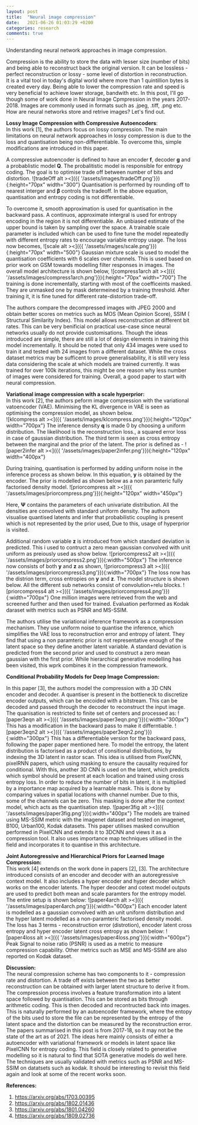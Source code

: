 ```yaml
---
layout: post
title:  "Neural image compression"
date:   2021-06-26 01:03:29 +0200
categories: research
comments: true
---
```

Understanding neural network approaches in image compression.

<!--more-->
Compression is the ability to store the data with lesser size (number of bits) and being able to reconstruct back the original version. It can be lossless - perfect reconstruction or lossy - some level of distortion in reconstruction. It is a vital tool in today's digital world where more than 1 quintillion bytes is created every day. Being able to lower the compression rate and speed is very beneficial to achieve lower storage, bandwith etc. In this post, I'll go though some of work done in Neural Image Cpmpression in the years 2017-2018. Images are commonly used in formats such as .jpeg, .tiff, .png etc. How are neural networks store and retrive images? Let's find out.


<b>Lossy Image Compression with Compressive Autoencoders</b>:<br>
In this work [1], the authors focus on lossy compression. The main limitations on neural network approaches in lossy compression is due to the loss and quantisation being non-differentiable.
To overcome this, simple modifications are introduced in this paper.

A compressive autoencoder is defined to have an encoder <b>f</b>, decoder <b>g</b> and a probablistic model <b>Q</b>. The probalitistic model is responsible for entropy coding. The goal is to optimise trade off between number of bits and distortion.
![tradeOff alt ><]({{ '/assets/images/tradeOff.png'}}){:height="70px" width="300"}
Quantisation is performed by rounding off to nearest interger and <b>β</b> controls the tradeoff.
In the above equation, quantisation and entropy coding is not differentiable.

To overcome it, smooth approximation is used for quantisation in the backward pass. A continuos, approximate intergral is used for entropy encoding in the region it is not differentiable. An unbiased estimate of the upper bound is taken by sampling over the space. A trainable scale parameter is included which can be used to fine tune the model repeatedly with different entropy rates to encourage variable entropy usage. The loss now becomes,
![scale alt ><]({{ '/assets/images/scale.png'}}){:height="70px" width="500"}
Gaussian mixture scale is used to model the quantisation coefficients with 6 scales over channels. This is used based on prior work on GSM towards modelling filter responses in images. The overall model architecture is shown below,
![compress1arch alt ><]({{ '/assets/images/compress1arch.png'}}){:height="70px" width="700"}
The training is done incrementally, starting with most of the coefficeints masked. They are unmasked one by mask determeined by a training threshold. After training it, it is fine tuned for different rate-distortion trade-off.

The authors compare the decompressed images with JPEG 2000 and obtain better scores on metrics such as MOS (Mean Opinion Score), SSIM ( Structural Similarity Index). This model allows reconstruction at different bit rates. This can be very benificial on practical use-case since neural networks usually do not provide customisations. Though the ideas introduced are simple, there are still a lot of design elements in training this model incrementally. It should be noted that only 434 images were used to train it and tested with 24 images from a different dataset. While the cross dataset metrics may be sufficent to prove generalisability, it is still very less data considering the scale at which models are trained currently. It was trained for over 100k iterations, this might be one reason why less number of images were considered for training. Overall, a good paper to start with neural compression.

<b>Variational image compression with a scale hyperprior:</b><br>
In this work [2], the authors peform image compression with the variational vatoencoder (VAE). Minimising the KL divergence in VAE is seen as optimising the compression model, as shown below.  
![klcompress alt ><]({{ '/assets/images/klcompress.png'}}){:height="120px" width="700px"}
The inference density <b>q</b> is made 0 by choosing a uniform distribution. The likelihood is the reconstruction loss., a squared error loss in case of gaussian distribution. The third term is seen as cross entropy between the marginal and the prior of the latent. The prior is defined as -
![paper2infer alt ><]({{ '/assets/images/paper2infer.png'}}){:height="120px" width="400px"}

During training, quantisation is performed by adding uniform noise in the inference process as shown below. In this equation, <b>y</b> is obtained by the encoder. The prior is modelled as shown below as a non paramteric fully factorised density model.
![priorcompress alt ><]({{ '/assets/images/priorcompress.png'}}){:height="120px" width="450px"}

Here, <b>Ψ</b> contains the parameters of each univariate distribution. All the densities are convolved with standard uniform density. The authors visualise quantised latents and infer that probabilistic coupling is present which is not represented by the prior used, Due to this, usage of hyperprior is visited.

Additional random variable <b>z</b> is introduced from which standard deviation is predicted. This i used to contruct a zero mean gaussian convolved with unit uniform as preiously used as show below.
![priorcompress2 alt ><]({{ '/assets/images/priorcompress2.png'}}){:width="500px"}
The inference now consists of both <b>y</b> and <b>z</b> as shown,
![priorcompress3 alt ><]({{ '/assets/images/priorcompress3.png'}}){:width="700px"}
The loss now has the distrion term, cross entropies on <b>y</b> and <b>z</b>. The model structure is shown below. All the different sub networks consist of convolution+relu blocks.
![priorcompress4 alt ><]({{ '/assets/images/priorcompress4.png'}}){:width="700px"}
One million images were retrieved from the web and screened further and then used for trained. Evaluation performed as Kodak daraset with metrics such as PSNR and MS-SSIM.

The authors utilise the variational inference framework as a compression mechanism. They use uniform noise to quantise the inference, which simplifies the VAE loss to reconstruction error and entropy of latent. They find that using a non paramteric prior is not representative enough of the latent space so they define another latent variable. A standard deviation is predicted from the second prior and used to construct a zero mean gaussian with the first prior. While hierarchical generative modelling has been visited, this wprk combines it in the compression framework.

<b>Conditional Probability Models for Deep Image Compression:</b><br>

In this paper [3], the authors model the compression with a 3D CNN encoder and decoder. A quantiser is present in the bottleneck to discretize encoder outputs, which can be encoided with a bitstream. This can be decoded and passed through the decoder to reconstruct the input image.
The quanisation is restricted to finite set of centers and processed as:
![paper3eqn alt ><]({{ '/assets/images/paper3eqn.png'}}){:width="300px"}
This has a modification in the backward pass to make it differntiable.
![paper3eqn2 alt ><]({{ '/assets/images/paper3eqn2.png'}}){:width="300px"}
This has a differentiable version for the backward pass, following the paper paper mentioned here. To model the entropy, the latent distribution is factorised as a product of consitional distributions, by indexing the 3D latent in rastor scan. This idea is utilised from PixelCNN, pixelRNN papers, which using masking to ensure the causality required for conditional. With this, another 3D CNN is used on the latent, which predicts which symbol should be present at each location and trained using cross entropy loss.
In order to reduce the number of bits in latent, it is multiplied by a importance map acquired by a learnable mask. This is done by comparing values in spatial locations with channel number. Due to this, some of the channels can be zero. This masking is done after the context model, which acts as the quantisation step.
![paper3fig alt ><]({{ '/assets/images/paper3fig.png'}}){:width="400px"}
The models are trained using MS-SSIM metric with the imagenet dataset and tested on imagenet, B100, Urban100, Kodak datasets.
This paper utilises masked convultion performed in PixelCNN and extends it to 3DCNN and views it as a compression tool. It also uses importance map techniques utilised in the field and incorporates it to quantise in this architecture.

<b>Joint Autoregressive and Hierarchical Priors for Learned Image Compression: </b><br>
This work [4] extends on the work done in papers [2], [3]. The architecture introduced consists of an encoder and decoder with an autoregressive context model. It also includes a hyper encoder and hyper decoder which works on the encoder latents. The hyper deocder and cotext model outputs are used to predict both mean and scale paramters for the entropy model. The entire setup is shown below:
![paper4arch alt ><]({{ '/assets/images/paper4arch.png'}}){:width="600px"}
Each encoder latent is modelled as a gaussian convolved with an unit uniform distribution and the hyper latent modelled as a non-paramteric factorised density model. The loss has 3 terms - reconstruction error (distrotion), encoder latent cross entropy and hyper encoder latent cross entropy as shown below:
![paper4loss alt ><]({{ '/assets/images/paper4loss.png'}}){:width="600px"}
Peak Signal to noise ratio (PSNR) is used as a metric to measure compression capability. Other metrics such as MSE and MS-SSIM are also reported on Kodak dataset.

<b>Discussion:</b><br>
The neural compression scheme has two components to it - compression rate and distortion. A trade off exists between the two as better reconstruction can be obtained with larger latent structure to derive it from. The compression process involves a feature transformation into a latent space followed by quantisation. This can be stored as bits through arithmetic coding. This is then decoded and recontructed back into images. This is naturally performed by an autoencoder framework, where the entopy of the bits used to store the file can be represented by the entropy of the latent space and the distortion can be measured by the reconstruction error. The papers summarised in this post is from 2017-18, so it may not be the state of the art as of 2021. The ideas here mainly consists of either a autoencoder with variational framework or models in latent space like PixelCNN for entropy coding. This field is closely related to generative modelling so it is natural to find that SOTA generative models do well here. The techniques are usually validated with metrics such as PSNR and MS-SSIM on datatsets such as kodak. It should be interesting to revisit this field again and look at some of the recent works soon.

<b>References:</b>
1. https://arxiv.org/abs/1703.00395
2. https://arxiv.org/abs/1802.01436
3. https://arxiv.org/abs/1801.04260
4. https://arxiv.org/abs/1809.02736
